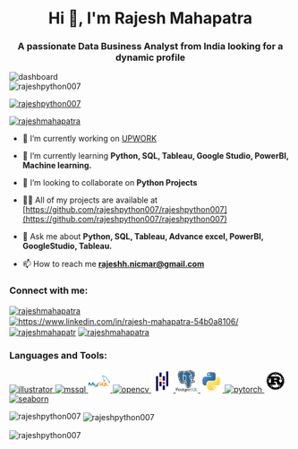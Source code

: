 <h1 align="center">Hi 👋, I'm Rajesh Mahapatra</h1>
<h3 align="center">A passionate Data Business Analyst from India looking for a dynamic profile</h3>
<img align="right" alt="dashboard" width="800" src="![image](https://user-images.githubusercontent.com/100021707/193491164-b1eaa4cf-7160-4629-8a73-de203cf71274.png)">


<p align="left"> <img src="https://komarev.com/ghpvc/?username=rajeshpython007&label=Profile%20views&color=0e75b6&style=flat" alt="rajeshpython007" /> </p>

<p align="left"> <a href="https://github.com/ryo-ma/github-profile-trophy"><img src="https://github-profile-trophy.vercel.app/?username=rajeshpython007" alt="rajeshpython007" /></a> </p>

<p align="left"> <a href="https://twitter.com/rajeshmahapatra" target="blank"><img src="https://img.shields.io/twitter/follow/rajeshmahapatra?logo=twitter&style=for-the-badge" alt="rajeshmahapatra" /></a> </p>

- 🔭 I’m currently working on [UPWORK](https://public.tableau.com/app/profile/rajesh.mahapatra)

- 🌱 I’m currently learning **Python, SQL, Tableau, Google Studio, PowerBI, Machine learning.**

- 👯 I’m looking to collaborate on **Python Projects**

- 👨‍💻 All of my projects are available at [https://github.com/rajeshpython007/rajeshpython007](https://github.com/rajeshpython007/rajeshpython007)

- 💬 Ask me about **Python, SQL, Tableau, Advance excel, PowerBI, GoogleStudio, Tableau.**

- 📫 How to reach me **rajeshh.nicmar@gmail.com**

<h3 align="left">Connect with me:</h3>
<p align="left">
<a href="https://twitter.com/rajeshmahapatra" target="blank"><img align="center" src="https://raw.githubusercontent.com/rahuldkjain/github-profile-readme-generator/master/src/images/icons/Social/twitter.svg" alt="rajeshmahapatra" height="30" width="40" /></a>
<a href="https://linkedin.com/in/https://www.linkedin.com/in/rajesh-mahapatra-54b0a8106/" target="blank"><img align="center" src="https://raw.githubusercontent.com/rahuldkjain/github-profile-readme-generator/master/src/images/icons/Social/linked-in-alt.svg" alt="https://www.linkedin.com/in/rajesh-mahapatra-54b0a8106/" height="30" width="40" /></a>
<a href="https://kaggle.com/rajeshmahapatr" target="blank"><img align="center" src="https://raw.githubusercontent.com/rahuldkjain/github-profile-readme-generator/master/src/images/icons/Social/kaggle.svg" alt="rajeshmahapatr" height="30" width="40" /></a>
<a href="https://www.hackerrank.com/rajeshmahapatra" target="blank"><img align="center" src="https://raw.githubusercontent.com/rahuldkjain/github-profile-readme-generator/master/src/images/icons/Social/hackerrank.svg" alt="rajeshmahapatra" height="30" width="40" /></a>
</p>

<h3 align="left">Languages and Tools:</h3>
<p align="left"> <a href="https://www.adobe.com/in/products/illustrator.html" target="_blank" rel="noreferrer"> <img src="https://www.vectorlogo.zone/logos/adobe_illustrator/adobe_illustrator-icon.svg" alt="illustrator" width="40" height="40"/> </a> <a href="https://www.microsoft.com/en-us/sql-server" target="_blank" rel="noreferrer"> <img src="https://www.svgrepo.com/show/303229/microsoft-sql-server-logo.svg" alt="mssql" width="40" height="40"/> </a> <a href="https://www.mysql.com/" target="_blank" rel="noreferrer"> <img src="https://raw.githubusercontent.com/devicons/devicon/master/icons/mysql/mysql-original-wordmark.svg" alt="mysql" width="40" height="40"/> </a> <a href="https://opencv.org/" target="_blank" rel="noreferrer"> <img src="https://www.vectorlogo.zone/logos/opencv/opencv-icon.svg" alt="opencv" width="40" height="40"/> </a> <a href="https://pandas.pydata.org/" target="_blank" rel="noreferrer"> <img src="https://raw.githubusercontent.com/devicons/devicon/2ae2a900d2f041da66e950e4d48052658d850630/icons/pandas/pandas-original.svg" alt="pandas" width="40" height="40"/> </a> <a href="https://www.postgresql.org" target="_blank" rel="noreferrer"> <img src="https://raw.githubusercontent.com/devicons/devicon/master/icons/postgresql/postgresql-original-wordmark.svg" alt="postgresql" width="40" height="40"/> </a> <a href="https://www.python.org" target="_blank" rel="noreferrer"> <img src="https://raw.githubusercontent.com/devicons/devicon/master/icons/python/python-original.svg" alt="python" width="40" height="40"/> </a> <a href="https://pytorch.org/" target="_blank" rel="noreferrer"> <img src="https://www.vectorlogo.zone/logos/pytorch/pytorch-icon.svg" alt="pytorch" width="40" height="40"/> </a> <a href="https://www.rust-lang.org" target="_blank" rel="noreferrer"> <img src="https://raw.githubusercontent.com/devicons/devicon/master/icons/rust/rust-plain.svg" alt="rust" width="40" height="40"/> </a> <a href="https://seaborn.pydata.org/" target="_blank" rel="noreferrer"> <img src="https://seaborn.pydata.org/_images/logo-mark-lightbg.svg" alt="seaborn" width="40" height="40"/> </a> </p>

<p><img align="left" src="https://github-readme-stats.vercel.app/api/top-langs?username=rajeshpython007&show_icons=true&locale=en&layout=compact" alt="rajeshpython007" /></p>

<p>&nbsp;<img align="center" src="https://github-readme-stats.vercel.app/api?username=rajeshpython007&show_icons=true&locale=en" alt="rajeshpython007" /></p>

<p><img align="center" src="https://github-readme-streak-stats.herokuapp.com/?user=rajeshpython007&" alt="rajeshpython007" /></p>
